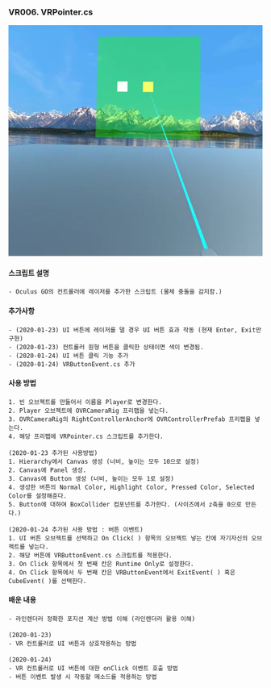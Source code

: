 ### VR006. VRPointer.cs

![ButtonTest](./buttonTest.PNG)

#### 스크립트 설명
	- Oculus GO의 컨트롤러에 레이저를 추가한 스크립트 (물체 충돌을 감지함.)


#### 추가사항
	- (2020-01-23) UI 버튼에 레이저를 댈 경우 UI 버튼 효과 작동 (현재 Enter, Exit만 구현)
	- (2020-01-23) 컨트롤러 원형 버튼을 클릭한 상태이면 색이 변경됨.
	- (2020-01-24) UI 버튼 클릭 기능 추가
	- (2020-01-24) VRButtonEvent.cs 추가


#### 사용 방법
	1. 빈 오브젝트를 만들어서 이름을 Player로 변경한다. 
	2. Player 오브젝트에 OVRCameraRig 프리팹을 넣는다.
	3. OVRCameraRig의 RightControllerAnchor에 OVRControllerPrefab 프리팹을 넣는다.
	4. 해당 프리펩에 VRPointer.cs 스크립트를 추가한다.

	(2020-01-23 추가된 사용방법)
	1. Hierarchy에서 Canvas 생성 (너비, 높이는 모두 10으로 설정)
	2. Canvas에 Panel 생성.
	3. Canvas에 Button 생성 (너비, 높이는 모두 1로 설정)
	4. 생성한 버튼의 Normal Color, Highlight Color, Pressed Color, Selected Color를 설정해준다.
	5. Button에 대하여 BoxCollider 컴포넌트를 추가한다. (사이즈에서 z축을 0으로 만든다.)

	(2020-01-24 추가된 사용 방법 : 버튼 이벤트)
	1. UI 버튼 오브젝트를 선택하고 On Click( ) 항목의 오브젝트 넣는 칸에 자기자신의 오브젝트를 넣는다.
	2. 해당 버튼에 VRButtonEvent.cs 스크립트를 적용한다.
	3. On Click 항목에서 첫 번째 칸은 Runtime Only로 설정한다.
	4. On Click 항목에서 두 번째 칸은 VRButtonEvent에서 ExitEvent( ) 혹은 CubeEvent( )를 선택한다.



#### 배운 내용
	- 라인렌더러 정확한 포지션 계산 방법 이해 (라인렌더러 활용 이해)

	(2020-01-23)
	- VR 컨트롤러로 UI 버튼과 상호작용하는 방법

	(2020-01-24)
	- VR 컨트롤러로 UI 버튼에 대한 onClick 이벤트 호출 방법
	- 버튼 이벤트 발생 시 작동할 메소드를 적용하는 방법